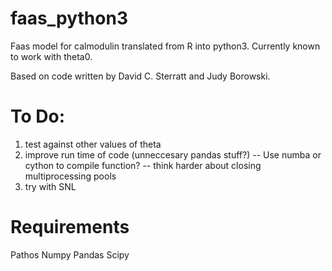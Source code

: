 # faas_python3

Faas model for calmodulin translated from R into python3. Currently known to work with theta0.

Based on code written by David C. Sterratt and Judy Borowski.

# To Do:
1. test against other values of theta
2. improve run time of code (unneccesary pandas stuff?)
-- Use numba or cython to compile function?
-- think harder about closing multiprocessing pools
3. try with SNL

# Requirements
Pathos
Numpy
Pandas
Scipy
